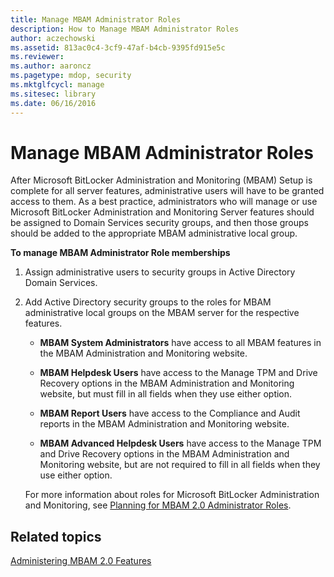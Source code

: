 ```yaml
---
title: Manage MBAM Administrator Roles
description: How to Manage MBAM Administrator Roles
author: aczechowski
ms.assetid: 813ac0c4-3cf9-47af-b4cb-9395fd915e5c
ms.reviewer:
ms.author: aaroncz
ms.pagetype: mdop, security
ms.mktglfcycl: manage
ms.sitesec: library
ms.date: 06/16/2016
---
```



# Manage MBAM Administrator Roles


After Microsoft BitLocker Administration and Monitoring (MBAM) Setup is complete for all server features, administrative users will have to be granted access to them. As a best practice, administrators who will manage or use Microsoft BitLocker Administration and Monitoring Server features should be assigned to Domain Services security groups, and then those groups should be added to the appropriate MBAM administrative local group.

**To manage MBAM Administrator Role memberships**

1.  Assign administrative users to security groups in Active Directory Domain Services.

2.  Add Active Directory security groups to the roles for MBAM administrative local groups on the MBAM server for the respective features.

    -   **MBAM System Administrators** have access to all MBAM features in the MBAM Administration and Monitoring website.

    -   **MBAM Helpdesk Users** have access to the Manage TPM and Drive Recovery options in the MBAM Administration and Monitoring website, but must fill in all fields when they use either option.

    -   **MBAM Report Users** have access to the Compliance and Audit reports in the MBAM Administration and Monitoring website.

    -   **MBAM Advanced Helpdesk Users** have access to the Manage TPM and Drive Recovery options in the MBAM Administration and Monitoring website, but are not required to fill in all fields when they use either option.

    For more information about roles for Microsoft BitLocker Administration and Monitoring, see [Planning for MBAM 2.0 Administrator Roles](planning-for-mbam-20-administrator-roles-mbam-2.md).

## Related topics


[Administering MBAM 2.0 Features](administering-mbam-20-features-mbam-2.md)

 

 





